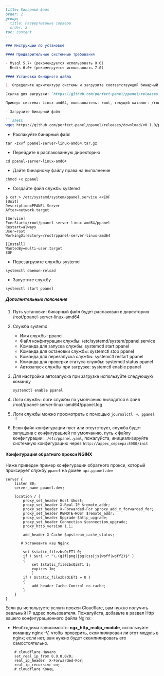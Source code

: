 ```markdown
---
title: Бинарный файл
order: 2
group: 
  title: Развертывание сервера
  order: 2
toc: content
---

### Инструкции по установке

#### Предварительные системные требования

- Mysql 5.7+ (рекомендуется использовать 8.0)
- Redis 6.0+ (рекомендуется использовать 7.0)

#### Установка бинарного файла

1. Определите архитектуру системы и загрузите соответствующий бинарный файл

Ссылка для загрузки: `https://github.com/perfect-panel/ppanel/releases`

Пример: система: Linux amd64, пользователь: root, текущий каталог: /root

- Загрузите бинарный файл

```shell
wget https://github.com/perfect-panel/ppanel/releases/download/v0.1.0/ppanel-server-linux-amd64.tar.gz
```

- Распакуйте бинарный файл

```shell
tar -zxvf ppanel-server-linux-amd64.tar.gz
```

- Перейдите в распакованную директорию

```shell
cd ppanel-server-linux-amd64
```

- Дайте бинарному файлу права на выполнение

```shell
chmod +x ppanel
```

- Создайте файл службы systemd

```shell
$ cat > /etc/systemd/system/ppanel.service <<EOF
[Unit]
Description=PPANEL Server
After=network.target

[Service]
ExecStart=/root/ppanel-server-linux-amd64/ppanel
Restart=always
User=root
WorkingDirectory=/root/ppanel-server-linux-amd64

[Install]
WantedBy=multi-user.target
EOF
```

- Перезагрузите службы systemd

```shell
systemctl daemon-reload
```

- Запустите службу

```shell
systemctl start ppanel
```

##### Дополнительные пояснения

1. Путь установки: бинарный файл будет распакован в директорию /root/ppanel-server-linux-amd64

2. Служба systemd:
   - Имя службы: ppanel
   - Файл конфигурации службы: /etc/systemd/system/ppanel.service
   - Команда для запуска службы: systemctl start ppanel
   - Команда для остановки службы: systemctl stop ppanel
   - Команда для перезапуска службы: systemctl restart ppanel
   - Команда для проверки статуса службы: systemctl status ppanel
   - Автозапуск службы при загрузке: systemctl enable ppanel

3. Для настройки автозапуска при загрузке используйте следующую команду

   ```shell
   systemctl enable ppanel
   ```

4. Логи службы: логи службы по умолчанию выводятся в файл /root/ppanel-server-linux-amd64/ppanel.log

5. Логи службы можно просмотреть с помощью `journalctl -u ppanel -f`

6. Если файл конфигурации пуст или отсутствует, служба будет запущена с конфигурацией по умолчанию, путь к файлу конфигурации: `./etc/ppanel.yaml`,
   пожалуйста, инициализируйте системную конфигурацию через `http://адрес_сервера:8080/init`

#### Конфигурация обратного прокси NGINX

Ниже приведен пример конфигурации обратного прокси, который проксирует службу `ppanel` на домен `api.ppanel.dev`

```nginx
server {
    listen 80;
    server_name ppanel.dev;

    location / {
        proxy_set_header Host $host;
        proxy_set_header X-Real-IP $remote_addr;
        proxy_set_header X-Forwarded-For $proxy_add_x_forwarded_for;
        proxy_set_header REMOTE-HOST $remote_addr;
        proxy_set_header Upgrade $http_upgrade;
        proxy_set_header Connection $connection_upgrade;
        proxy_http_version 1.1;
        
        add_header X-Cache $upstream_cache_status;
        
       # Установите кэш Nginx
       
        set $static_filezbsQiET1 0;
        if ( $uri ~* "\.(gif|png|jpg|css|js|woff|woff2)$" )
        {
            set $static_filezbsQiET1 1;
            expires 1m;
            }
        if ( $static_filezbsQiET1 = 0 )
        {
            add_header Cache-Control no-cache;
        }
    }
}
```

Если вы используете услуги прокси Cloudflare, вам нужно получить реальный IP-адрес пользователя. Пожалуйста, добавьте в раздел Http вашего конфигурационного файла Nginx:

- Необходима зависимость: **ngx_http_realip_module**, используйте команду nginx -V, чтобы проверить, скомпилирован ли этот модуль в nginx; если нет, вам нужно будет скомпилировать его самостоятельно.

```nginx
    # cloudflare Начало
    set_real_ip_from 0.0.0.0/0;
    real_ip_header  X-Forwarded-For;
    real_ip_recursive on;
    # cloudflare Конец
```
```

